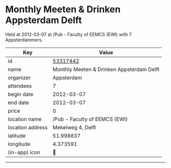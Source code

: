# Monthly Meeten & Drinken Appsterdam Delft
Held at 2012-03-07 at /Pub - Faculty of EEMCS (EWI) with 7 Appsterdammers.
        
|Key|Value
|---|---|
|id|[53317442](https://www.meetup.com/appsterdam/events/53317442/)|
|name|Monthly Meeten & Drinken Appsterdam Delft|
|organizer|Appsterdam|
|attendees|7|
|begin date|2012-03-07|
|end date|2012-03-07|
|price|0|
|location name|/Pub - Faculty of EEMCS (EWI)|
|location address|Mekelweg 4, Delft|
|latitude|51.998837|
|longitude|4.373591|
|(in-app) icon|🍺|

---


